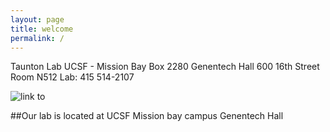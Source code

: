 ```yaml
---
layout: page
title: welcome 
permalink: /
---
```


Taunton Lab UCSF - Mission Bay
Box 2280
Genentech Hall
600 16th Street Room N512
Lab: 415 514-2107

![link to](https://c1.staticflickr.com/7/6082/6098549341_521b7ded9b_z.jpg)

##Our lab is located at UCSF Mission bay campus Genentech Hall